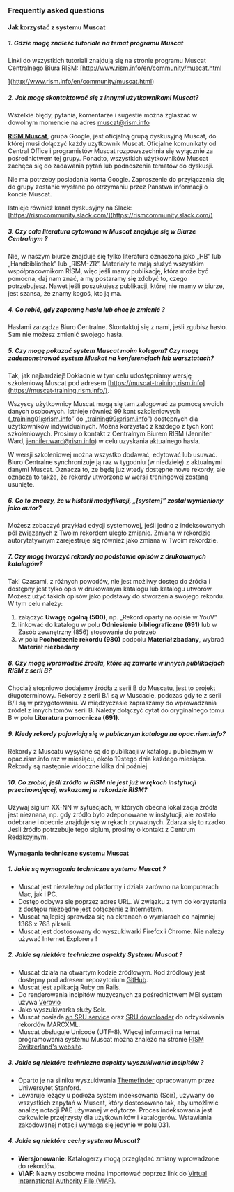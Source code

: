 ### Frequently asked questions

#### Jak korzystać z systemu Muscat  

##### 1. Gdzie mogę znaleźć tutoriale na temat programu Muscat  
Linki do wszystkich tutoriali znajdują się na stronie programu Muscat Centralnego Biura RISM: [http://www.rism.info/en/community/muscat.html  

](http://www.rism.info/en/community/muscat.html)
##### 2. Jak mogę skontaktować się z innymi użytkownikami Muscat?  
Wszelkie błędy, pytania, komentarze i sugestie można zgłaszać w dowolnym momencie na adres muscat@rism.info   

**[RISM Muscat](https://groups.google.com/forum/#!forum/rism-muscat)**, grupa Google, jest oficjalną grupą dyskusyjną Muscat, do której musi dołączyć każdy użytkownik Muscat. Oficjalne komunikaty od Central Office i programistów Muscat rozpowszechnia się wyłącznie za pośrednictwem tej grupy. Ponadto, wszystkich użytkowników Muscat zachęca się do zadawania pytań lub podnoszenia tematów do dyskusji.  

Nie ma potrzeby posiadania konta Google. Zaproszenie do przyłączenia się do grupy zostanie wysłane po otrzymaniu przez Państwa informacji o koncie Muscat.  

Istnieje również kanał dyskusyjny na Slack:   
[https://rismcommunity.slack.com/](https://rismcommunity.slack.com/)  

##### 3. Czy cała literatura cytowana w Muscat znajduje się w Biurze Centralnym ?  
Nie, w naszym biurze znajduje się tylko literatura oznaczona jako „HB” lub „Handbibliothek” lub „RISM-ZR”. Materiały te mają służyć wszystkim współpracownikom RISM, więc jeśli mamy publikację, która może być pomocna, daj nam znać, a my postaramy się zdobyć to, czego potrzebujesz. Nawet jeśli poszukujesz publikacji, której nie mamy w biurze, jest szansa, że znamy kogoś, kto ją ma.  

##### 4. Co robić, gdy zapomnę hasła lub chcę je zmienić ?  
Hasłami zarządza Biuro Centralne. Skontaktuj się z nami, jeśli zgubisz hasło. Sam nie możesz zmienić swojego hasła.  

##### 5. Czy mogę pokazać system Muscat moim kolegom? Czy mogę zademonstrować system Muskat na konferencjach lub warsztatach?  
Tak, jak najbardziej! Dokładnie w tym celu udostępniamy wersję szkoleniową Muscat pod adresem [https://muscat-training.rism.info](https://muscat-training.rism.info/).   

Wszyscy użytkownicy Muscat mogą się tam zalogować za pomocą swoich danych osobowych. Istnieje również 99 kont szkoleniowych („training01@rism.info” do „training99@rism.info”) dostępnych dla użytkowników indywidualnych. Można korzystać z każdego z tych kont szkoleniowych. Prosimy o kontakt z Centralnym Biurem RISM (Jennifer Ward, jennifer.ward@rism.info) w celu uzyskania aktualnego hasła.  

W wersji szkoleniowej można wszystko dodawać, edytować lub usuwać. Biuro Centralne synchronizuje ją raz w tygodniu (w niedzielę) z aktualnymi danymi Muscat. Oznacza to, że będą już wtedy dostępne nowe rekordy, ale oznacza to także, że rekordy utworzone w wersji treningowej zostaną usunięte.   

##### 6. Co to znaczy, że w historii modyfikacji, „[system]” został wymieniony jako autor?  
Możesz zobaczyć przykład edycji systemowej, jeśli jedno z indeksowanych pól związanych z Twoim rekordem uległo zmianie. Zmiana w rekordzie autorytatywnym zarejestruje się również jako zmiana w Twoim rekordzie.  

##### 7. Czy mogę tworzyć rekordy na podstawie opisów z drukowanych katalogów?  
Tak! Czasami, z różnych powodów, nie jest możliwy dostęp do źródła i dostępny jest tylko opis w drukowanym katalogu lub katalogu utworów. Możesz użyć takich opisów jako podstawy do stworzenia swojego rekordu. W tym celu należy:

  1.   załączyć **Uwagę ogólną (500)**, np. „Rekord oparty na opisie w YouV”
  2.   linkować do katalogu w polu **Odniesienie bibliograficzne (691)** lub w Zasób zewnętrzny (856) stosowanie do potrzeb
  3.  w polu **Pochodzenie rekordu (980)** podpolu **Materiał zbadany**, wybrać **Materiał niezbadany**   

##### 8. Czy mogę wprowadzić źródła, które są zawarte w innych publikacjach RISM z serii B?
Chociaż stopniowo dodajemy źródła z serii B do Muscatu, jest to projekt długoterminowy. Rekordy z serii B/I są w Muscacie, podczas gdy te z serii B/II są w przygotowaniu. W międzyczasie zapraszamy do wprowadzania źródeł z innych tomów serii B. Należy dołączyć cytat do oryginalnego tomu B w polu **Literatura pomocnicza (691)**.

##### 9. Kiedy rekordy pojawiają się w publicznym katalogu na opac.rism.info?
Rekordy z Muscatu wysyłane są do publikacji w katalogu publicznym w opac.rism.info raz w miesiącu, około 19stego dnia każdego miesiąca. Rekordy są następnie widoczne kilka dni później.

##### 10. Co zrobić, jeśli źródło w RISM nie jest już w rękach instytucji przechowującej, wskazanej w rekordzie RISM?
Używaj siglum XX-NN w sytuacjach, w których obecna lokalizacja źródła jest nieznana, np. gdy źródło było zdeponowane w instytucji, ale zostało odebrane i obecnie znajduje się w rękach prywatnych. Zdarza się to rzadko. Jeśli źródło potrzebuje tego siglum, prosimy o kontakt z Centrum Redakcyjnym.

#### Wymagania techniczne systemu Muscat  
##### 1. Jakie są wymagania techniczne systemu Muscat ?  
- Muscat jest niezależny od platformy i działa zarówno na komputerach Mac, jak i PC.
- Dostęp odbywa się poprzez adres URL. W związku z tym do korzystania z dostępu niezbędne jest połączenie z Internetem.   
- Muscat najlepiej sprawdza się na ekranach o wymiarach co najmniej 1366 x 768 pikseli.
- Muscat jest dostosowany do wyszukiwarki Firefox i Chrome. Nie należy używać Internet Explorera !   

##### 2. Jakie są niektóre techniczne aspekty Systemu Muscat ?
- Muscat działa na otwartym kodzie źródłowym. Kod źródłowy jest dostępny pod adresem repozytorium [GitHub](https://github.com/rism-ch/muscat).
- Muscat jest aplikacją Ruby on Rails.
- Do renderowania incipitów muzycznych za pośrednictwem MEI system używa [Verovio](http://www.verovio.org/pae-examples.xhtml)    
- Jako wyszukiwarka służy Solr.   
- Muscat posiada [an SRU service](https://github.com/rism-ch/muscat/wiki/SRU) oraz [SRU downloader](https://github.com/rism-international/sru-downloader) do odzyskiwania rekordów MARCXML.
- Muscat obsługuje Unicode (UTF-8).
Więcej informacji na temat programowania systemu Muscat można znaleźć na stronie [RISM Switzerland's website](http://rism-ch.org/infrastructure/muscat.html?locale=en).   

##### 3. Jakie są niektóre techniczne aspekty wyszukiwania incipitów ?
- Oparto je na silniku wyszukiwania [Themefinder](http://www.themefinder.org/) opracowanym przez Uniwersytet Stanford.  
- Lewaruje leżący u podłoża system indeksowania (Soir), używany do wszystkich zapytań w Muscat, który dostosowano tak, aby umożliwić analizę notacji PAE używanej w edytorze. Proces indeksowania jest całkowicie przejrzysty dla użytkowników i katalogerów. Wstawiania zakodowanej notacji wymaga się jedynie w polu 031.  

##### 4. Jakie są niektóre cechy systemu Muscat?
- **Wersjonowanie**: Katalogerzy mogą przeglądać zmiany wprowadzone do rekordów.  
- **VIAF**: Nazwy osobowe można importować poprzez link do [Virtual International Authority File (VIAF)](https://viaf.org/).
